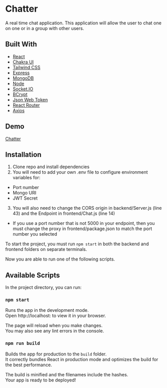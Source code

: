 # Chatter

A real time chat application. This application will allow the user to chat one on one or in a group with other users.

## Built With

- [React](https://reactjs.org/)
- [Chakra UI](https://chakra-ui.com/)
- [Tailwind CSS](https://tailwindcss.com/)
- [Express](https://expressjs.com/)
- [MongoDB](https://www.mongodb.com/)
- [Node](https://nodejs.org/en/)
- [Socket.IO](https://socket.io/)
- [BCrypt](https://github.com/dcodeIO/bcrypt.js)
- [Json Web Token](https://jwt.io/)
- [React Router](https://reactrouter.com/)
- [Axios](https://axios-http.com/)

## Demo

[Chatter](https://chatter-ml.herokuapp.com)

## Installation

1. Clone repo and install dependencies
2. You will need to add your own .env file to configure environment variables for:
  - Port number
  - Mongo URI
  - JWT Secret
3. You will also need to change the CORS origin in backend/Server.js (line 43) and the Endpoint in frontend/Chat.js (line 14)
  - If you use a port number that is not 5000 in your endpoint, then you must change the proxy in frontend/package.json to match the port number you selected

To start the project, you must run `npm start` in both the backend and frontend folders on separate terminals.

Now you are able to run one of the following scripts.

## Available Scripts

In the project directory, you can run:

### `npm start`

Runs the app in the development mode.\
Open http://localhost:<PORT-NUMBER> to view it in your browser.

The page will reload when you make changes.\
You may also see any lint errors in the console.

### `npm run build`

Builds the app for production to the `build` folder.\
It correctly bundles React in production mode and optimizes the build for the best performance.

The build is minified and the filenames include the hashes.\
Your app is ready to be deployed!
